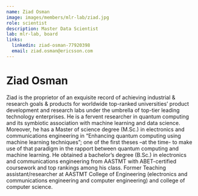 ```yaml
---
name: Ziad Osman
image: images/members/mlr-lab/ziad.jpg
role: scientist
description: Master Data Scientist
lab: mlr-lab, board
links:
  linkedin: ziad-osman-77920398
  email: ziad.osman@ericsson.com
---
```


# Ziad Osman

Ziad is the proprietor of an exquisite record of achieving industrial & research goals & products for worldwide top-ranked universities’ product development and research labs under the umbrella of top-tier leading technology enterprises.
He is a fervent researcher in quantum computing and its symbiotic association with machine learning and data science.
Moreover, he has a Master of science degree (M.Sc.) in electronics and communications engineering in “Enhancing quantum computing using machine learning techniques”; one of the first theses –at the time- to make use of that paradigm in the rapport between quantum computing and machine learning.
He obtained a bachelor’s degree (B.Sc.) in electronics and communications engineering from AASTMT with ABET-certified coursework and top rankings among his class. Former Teaching assistant/researcher at AASTMT College of Engineering (electronics and communications engineering and computer engineering) and college of computer science.
